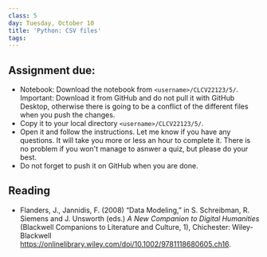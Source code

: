 ```yaml
---
class: 5
day: Tuesday, October 10
title: 'Python: CSV files'
tags: 
---
```


## Assignment due: 
- Notebook: Download the notebook from `<username>/CLCV22123/5/`. Important: Download it from GitHub and do not pull it with GitHub Desktop, otherwise there is going to be a conflict of the different files when you push the changes. 
- Copy it to your local directory `<username>/CLCV22123/5/`.
- Open it and follow the instructions. Let me know if you have any questions. It will take you more or less an hour to complete it. There is no problem if you won't manage to asnwer a quiz, but please do your best.  
- Do not forget to push it on GitHub when you are done.


## Reading 
- Flanders, J., Jannidis, F. (2008) “Data Modeling,” in S. Schreibman, R. Siemens and J. Unsworth (eds.) _A New Companion to Digital Humanities_ (Blackwell Companions to Literature and Culture, 1), Chichester: Wiley-Blackwell <https://onlinelibrary.wiley.com/doi/10.1002/9781118680605.ch16>.